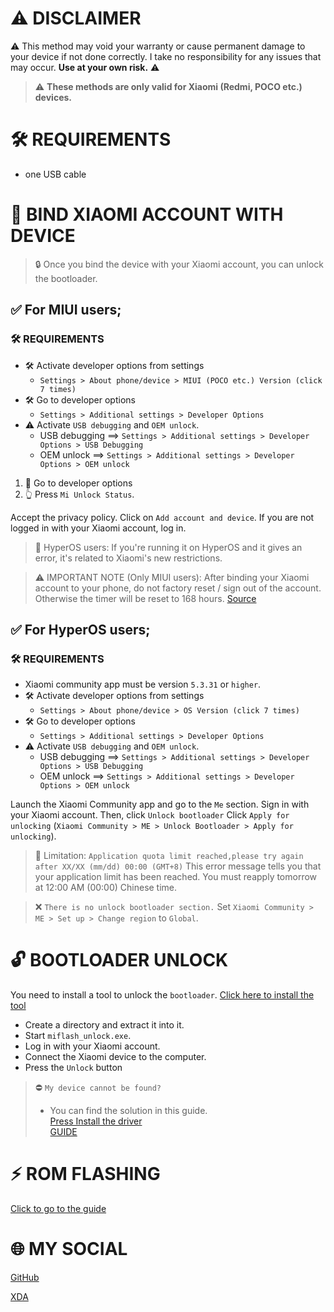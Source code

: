 # ⚠️ DISCLAIMER
⚠️ This method may void your warranty or cause permanent damage to your device if not done correctly. I take no responsibility for any issues that may occur. **Use at your own risk.** ⚠️

> ⚠️ **These methods are only valid for Xiaomi (Redmi, POCO etc.) devices.**

# 🛠️ REQUIREMENTS
- one USB cable

# 📲 BIND XIAOMI ACCOUNT WITH DEVICE

> 🔒 Once you bind the device with your Xiaomi account, you can unlock the bootloader.

## ✅ For MIUI users;

### 🛠️ REQUIREMENTS
- 🛠️ Activate developer options from settings
  - `Settings > About phone/device > MIUI (POCO etc.) Version (click 7 times)`
- 🛠️ Go to developer options
  - `Settings > Additional settings > Developer Options`
- ⚠️ Activate `USB debugging` and `OEM unlock`.
  - USB debugging ==> `Settings > Additional settings > Developer Options > USB Debugging`
  - OEM unlock ==> `Settings > Additional settings > Developer Options > OEM unlock`


1. 📲 Go to developer options
2. 👆 Press `Mi Unlock Status`.

Accept the privacy policy. Click on `Add account and device`. If you are not logged in with your Xiaomi account, log in.

> 🚫 HyperOS users: If you're running it on HyperOS and it gives an error, it's related to Xiaomi's new restrictions.

> ⚠️ IMPORTANT NOTE (Only MIUI users): After binding your Xiaomi account to your phone, do not factory reset / sign out of the account. Otherwise the timer will be reset to 168 hours. [Source](https://new.c.mi.com/global/post/101245)

## ✅ For HyperOS users;

### 🛠️ REQUIREMENTS

- Xiaomi community app must be version `5.3.31` or `higher`.
- 🛠️ Activate developer options from settings
  - `Settings > About phone/device > OS Version (click 7 times)`
- 🛠️ Go to developer options
  - `Settings > Additional settings > Developer Options`
- ⚠️ Activate `USB debugging` and `OEM unlock`.
  - USB debugging ==> `Settings > Additional settings > Developer Options > USB Debugging`
  - OEM unlock ==> `Settings > Additional settings > Developer Options > OEM unlock`

Launch the Xiaomi Community app and go to the `Me` section. Sign in with your Xiaomi account. Then, click `Unlock bootloader` Click `Apply for unlocking` (`Xiaomi Community > ME > Unlock Bootloader > Apply for unlocking`).

> 🚫 Limitation: `Application quota limit reached,please try again after XX/XX (mm/dd) 00:00 (GMT+8)` This error message tells you that your application limit has been reached. You must reapply tomorrow at 12:00 AM (00:00) Chinese time.

> ❌ `There is no unlock bootloader section.` Set `Xiaomi Community > ME > Set up > Change region` to `Global`.

# 🔓 BOOTLOADER UNLOCK


You need to install a tool to unlock the `bootloader`. [Click here to install the tool](https://en.miui.com/unlock/download_en.html)

- Create a directory and extract it into it.
- Start `miflash_unlock.exe`.
- Log in with your Xiaomi account.
- Connect the Xiaomi device to the computer.
- Press the `Unlock` button

> ⛔ `My device cannot be found?`
> - You can find the solution in this guide. <br>[Press Install the driver](https://bigota.d.miui.com/tools/xiaomi_usb_driver.rar) <br>[GUIDE](https://developer.android.com/studio/run/oem-usb)

# ⚡ ROM FLASHING

[Click to go to the guide](https://github.com/readonlynux/xiaomi-bootloaderunlock-writingsoftware/blob/main/docs/FLASHSOFTWARE.md)

 # 🌐 MY SOCIAL

[GitHub](https://github.com/readonlynux)

[XDA](https://xdaforums.com/m/readonlynux.13205424/)
